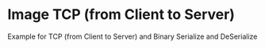 # Image TCP (from Client to Server)
Example for TCP (from Client to Server) and Binary Serialize and DeSerialize

